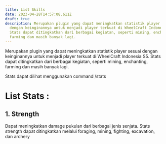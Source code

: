 ```yaml
---
title: List Skills
date: 2023-04-28T14:57:08.611Z
draft: true
description: Merupakan plugin yang dapat meningkatkan statistik player sesuai
  dengan keinginannya untuk menjadi player terkuat di WheelCraft Indonesia S5.
  Stats dapat ditingkatkan dari berbagai kegiatan, seperti mining, enchanting,
  farming dan masih banyak lagi.
---
```

Merupakan plugin yang dapat meningkatkan statistik player sesuai dengan keinginannya untuk menjadi player terkuat di WheelCraft Indonesia S5. Stats dapat ditingkatkan dari berbagai kegiatan, seperti mining, enchanting, farming dan masih banyak lagi.

Stats dapat dilihat menggunakan command /stats

# **List Stats :**

## 1. Strength

Dapat meningkatkan damage pukulan dari berbagai jenis senjata. Stats strength dapat ditingkatkan melalui foraging, mining, fighting, excavation, dan archery
